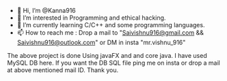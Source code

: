 - 👋 Hi, I’m @Kanna916
- 👀 I’m interested in Programming and ethical hacking.
- 🌱 I’m currently learning C/C++ and some programming languages.
- 📫 How to reach me : Drop a mail to "Saivishnu916@gmail.com && Saivishnu916@outlook.com" or DM in insta "mr.vishnu_916"

<!---
Kanna916/Kanna916 is a ✨ special ✨ repository because its `README.md` (this file) appears on your GitHub profile.
You can click the Preview link to take a look at your changes.
--->

The above project is done Using javaFX and and core java.
I have used MySQL DB here. If you want the DB SQL file ping me on insta or drop a mail at above mentioned mail ID.
Thank you.
